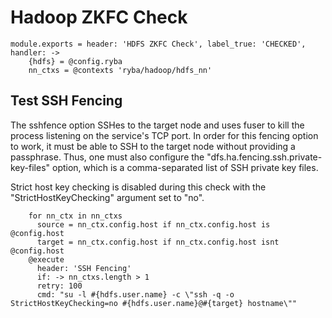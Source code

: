 
# Hadoop ZKFC Check

    module.exports = header: 'HDFS ZKFC Check', label_true: 'CHECKED', handler: ->
        {hdfs} = @config.ryba
        nn_ctxs = @contexts 'ryba/hadoop/hdfs_nn'

## Test SSH Fencing

The sshfence option SSHes to the target node and uses fuser to kill the process
listening on the service's TCP port. In order for this fencing option to work,
it must be able to SSH to the target node without providing a passphrase. Thus,
one must also configure the "dfs.ha.fencing.ssh.private-key-files" option, which
is a comma-separated list of SSH private key files.

Strict host key checking is disabled during this check with the
"StrictHostKeyChecking" argument set to "no".

        for nn_ctx in nn_ctxs
          source = nn_ctx.config.host if nn_ctx.config.host is @config.host
          target = nn_ctx.config.host if nn_ctx.config.host isnt @config.host
        @execute
          header: 'SSH Fencing'
          if: -> nn_ctxs.length > 1
          retry: 100
          cmd: "su -l #{hdfs.user.name} -c \"ssh -q -o StrictHostKeyChecking=no #{hdfs.user.name}@#{target} hostname\""
